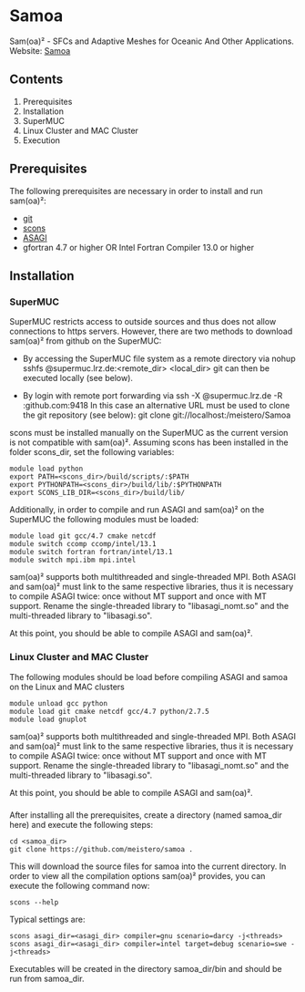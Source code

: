 Samoa
=====

Sam(oa)² - SFCs and Adaptive Meshes for Oceanic And Other Applications.
Website: [Samoa](https://github.com/meistero/Samoa)

## Contents

1. Prerequisites
2. Installation
 1. SuperMUC
 2. Linux Cluster and MAC Cluster
3. Execution

## Prerequisites

The following prerequisites are necessary in order to install and run sam(oa)²:
* [git](http://git-scm.com/)
* [scons](http://www.scons.org/)
* [ASAGI](https://github.com/tum-i5/ASAGI)
* gfortran 4.7 or higher OR Intel Fortran Compiler 13.0 or higher

## Installation

### SuperMUC

SuperMUC restricts access to outside sources and thus does not allow connections to https servers. However, there are
two methods to download sam(oa)² from github on the SuperMUC:
* By accessing the SuperMUC file system as a remote directory via
    nohup sshfs <login>@supermuc.lrz.de:<remote_dir> <local_dir>
  git can then be executed locally (see below).

* By login with remote port forwarding via
    ssh -X <login>@supermuc.lrz.de -R <port>:github.com:9418
  In this case an alternative URL must be used to clone the git repository (see below):
    git clone git://localhost:<port>/meistero/Samoa

scons must be installed manually on the SuperMUC as the current version is not compatible with sam(oa)².
Assuming scons has been installed in the folder scons_dir, set the following variables:

    module load python
    export PATH=<scons_dir>/build/scripts/:$PATH
    export PYTHONPATH=<scons_dir>/build/lib/:$PYTHONPATH
    export SCONS_LIB_DIR=<scons_dir>/build/lib/

Additionally, in order to compile and run ASAGI and sam(oa)² on the SuperMUC the following modules must be loaded:

    module load git gcc/4.7 cmake netcdf
    module switch ccomp ccomp/intel/13.1
    module switch fortran fortran/intel/13.1
    module switch mpi.ibm mpi.intel

sam(oa)² supports both multithreaded and single-threaded MPI. Both ASAGI and sam(oa)² must link to the same respective libraries, thus it is necessary to compile ASAGI twice:
once without MT support and once with MT support. Rename the single-threaded library to "libasagi_nomt.so" and the multi-threaded library to "libasagi.so".

At this point, you should be able to compile ASAGI and sam(oa)².

### Linux Cluster and MAC Cluster

The following modules should be load before compiling ASAGI and samoa on the Linux and MAC clusters

    module unload gcc python
    module load git cmake netcdf gcc/4.7 python/2.7.5
    module load gnuplot

sam(oa)² supports both multithreaded and single-threaded MPI. Both ASAGI and sam(oa)² must link to the same respective libraries, thus it is necessary to compile ASAGI twice:
once without MT support and once with MT support. Rename the single-threaded library to "libasagi_nomt.so" and the multi-threaded library to "libasagi.so".

At this point, you should be able to compile ASAGI and sam(oa)².

###

After installing all the prerequisites, create a directory (named samoa_dir here) and execute the following steps:

    cd <samoa_dir>
    git clone https://github.com/meistero/samoa .

This will download the source files for samoa into the current directory. In order to view all the compilation options sam(oa)² provides, you can execute the following command now:

    scons --help

Typical settings are:

    scons asagi_dir=<asagi_dir> compiler=gnu scenario=darcy -j<threads>
    scons asagi_dir=<asagi_dir> compiler=intel target=debug scenario=swe -j<threads>

Executables will be created in the directory samoa_dir/bin and should be run from samoa_dir.

